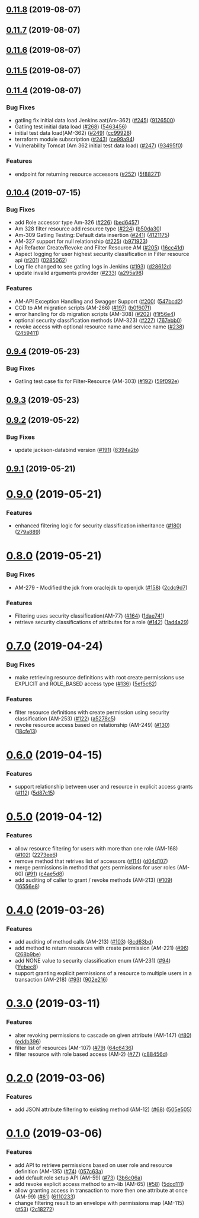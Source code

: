 ## [0.11.8](https://github.com/hmcts/am-lib/compare/0.11.7...0.11.8) (2019-08-07)



## [0.11.7](https://github.com/hmcts/am-lib/compare/0.11.6...0.11.7) (2019-08-07)



## [0.11.6](https://github.com/hmcts/am-lib/compare/0.11.5...0.11.6) (2019-08-07)



## [0.11.5](https://github.com/hmcts/am-lib/compare/0.11.4...0.11.5) (2019-08-07)



## [0.11.4](https://github.com/hmcts/am-lib/compare/0.10.4...0.11.4) (2019-08-07)


### Bug Fixes

* gatling fix initial data load Jenkins aat(Am-362) ([#245](https://github.com/hmcts/am-lib/issues/245)) ([9126500](https://github.com/hmcts/am-lib/commit/9126500))
* Gatling test initial data load ([#268](https://github.com/hmcts/am-lib/issues/268)) ([5463456](https://github.com/hmcts/am-lib/commit/5463456))
* initial test data load(AM-362) ([#249](https://github.com/hmcts/am-lib/issues/249)) ([cc99928](https://github.com/hmcts/am-lib/commit/cc99928))
* terraform module subscription ([#243](https://github.com/hmcts/am-lib/issues/243)) ([ce99a94](https://github.com/hmcts/am-lib/commit/ce99a94))
* Vulnerability Tomcat (Am 362 initial test data load) ([#247](https://github.com/hmcts/am-lib/issues/247)) ([93495f0](https://github.com/hmcts/am-lib/commit/93495f0))


### Features

* endpoint for returning resource accessors ([#252](https://github.com/hmcts/am-lib/issues/252)) ([5f88271](https://github.com/hmcts/am-lib/commit/5f88271))



## [0.10.4](https://github.com/hmcts/am-lib/compare/0.9.4...0.10.4) (2019-07-15)


### Bug Fixes

* add Role accessor type Am-326 ([#226](https://github.com/hmcts/am-lib/issues/226)) ([bed6457](https://github.com/hmcts/am-lib/commit/bed6457))
* Am 328 filter resource add resource type ([#224](https://github.com/hmcts/am-lib/issues/224)) ([b50da30](https://github.com/hmcts/am-lib/commit/b50da30))
* Am-309 Gatling Testing: Default data insertion ([#241](https://github.com/hmcts/am-lib/issues/241)) ([4121175](https://github.com/hmcts/am-lib/commit/4121175))
* AM-327 support for null relationship ([#225](https://github.com/hmcts/am-lib/issues/225)) ([b971923](https://github.com/hmcts/am-lib/commit/b971923))
* Api Refactor Create/Revoke and Filter Resource AM ([#205](https://github.com/hmcts/am-lib/issues/205)) ([16cc41d](https://github.com/hmcts/am-lib/commit/16cc41d))
* Aspect logging for user highest security classification in Filter resource api ([#201](https://github.com/hmcts/am-lib/issues/201)) ([0285062](https://github.com/hmcts/am-lib/commit/0285062))
* Log file changed to see gatling logs in Jenkins ([#193](https://github.com/hmcts/am-lib/issues/193)) ([d28612d](https://github.com/hmcts/am-lib/commit/d28612d))
* update invalid arguments provider ([#233](https://github.com/hmcts/am-lib/issues/233)) ([a295a98](https://github.com/hmcts/am-lib/commit/a295a98))


### Features

* AM-API Exception Handling and Swagger Support ([#200](https://github.com/hmcts/am-lib/issues/200)) ([547bcd2](https://github.com/hmcts/am-lib/commit/547bcd2))
* CCD to AM migration scripts (AM-266) ([#197](https://github.com/hmcts/am-lib/issues/197)) ([b0f607f](https://github.com/hmcts/am-lib/commit/b0f607f))
* error handling for db migration scripts (AM-308) ([#202](https://github.com/hmcts/am-lib/issues/202)) ([f1f56e4](https://github.com/hmcts/am-lib/commit/f1f56e4))
* optional security classification methods (AM-323) ([#227](https://github.com/hmcts/am-lib/issues/227)) ([767ebb0](https://github.com/hmcts/am-lib/commit/767ebb0))
* revoke access with optional resource name and service name ([#238](https://github.com/hmcts/am-lib/issues/238)) ([2459411](https://github.com/hmcts/am-lib/commit/2459411))



## [0.9.4](https://github.com/hmcts/am-lib/compare/0.9.3...0.9.4) (2019-05-23)


### Bug Fixes

* Gatling test case fix for Filter-Resource (AM-303) ([#192](https://github.com/hmcts/am-lib/issues/192)) ([59f092e](https://github.com/hmcts/am-lib/commit/59f092e))



## [0.9.3](https://github.com/hmcts/am-lib/compare/0.9.2...0.9.3) (2019-05-23)



## [0.9.2](https://github.com/hmcts/am-lib/compare/0.9.1...0.9.2) (2019-05-22)


### Bug Fixes

* update jackson-databind version ([#191](https://github.com/hmcts/am-lib/issues/191)) ([8394a2b](https://github.com/hmcts/am-lib/commit/8394a2b))



## [0.9.1](https://github.com/hmcts/am-lib/compare/0.9.0...0.9.1) (2019-05-21)



# [0.9.0](https://github.com/hmcts/am-lib/compare/0.8.0...0.9.0) (2019-05-21)


### Features

* enhanced filtering logic for security classification inheritance ([#180](https://github.com/hmcts/am-lib/issues/180)) ([279a889](https://github.com/hmcts/am-lib/commit/279a889))



# [0.8.0](https://github.com/hmcts/am-lib/compare/0.7.0...0.8.0) (2019-05-21)


### Bug Fixes

* AM-279 - Modified the jdk from oraclejdk to openjdk ([#158](https://github.com/hmcts/am-lib/issues/158)) ([2cdc9d7](https://github.com/hmcts/am-lib/commit/2cdc9d7))


### Features

* Filtering uses security classification(AM-77) ([#164](https://github.com/hmcts/am-lib/issues/164)) ([1dae741](https://github.com/hmcts/am-lib/commit/1dae741))
* retrieve security classifications of attributes for a role ([#142](https://github.com/hmcts/am-lib/issues/142)) ([1ad4a29](https://github.com/hmcts/am-lib/commit/1ad4a29))



# [0.7.0](https://github.com/hmcts/am-lib/compare/0.6.0...0.7.0) (2019-04-24)


### Bug Fixes

* make retrieving resource definitions with root create permissions use EXPLICIT and ROLE_BASED access type ([#136](https://github.com/hmcts/am-lib/issues/136)) ([5ef5c62](https://github.com/hmcts/am-lib/commit/5ef5c62))


### Features

* filter resource definitions with create permission using security classification (AM-253) ([#122](https://github.com/hmcts/am-lib/issues/122)) ([a5278c5](https://github.com/hmcts/am-lib/commit/a5278c5))
* revoke resource access based on relationship (AM-249) ([#130](https://github.com/hmcts/am-lib/issues/130)) ([18cfe13](https://github.com/hmcts/am-lib/commit/18cfe13))



# [0.6.0](https://github.com/hmcts/am-lib/compare/0.5.0...0.6.0) (2019-04-15)


### Features

* support relationship between user and resource in explicit access grants ([#112](https://github.com/hmcts/am-lib/issues/112)) ([5d87c15](https://github.com/hmcts/am-lib/commit/5d87c15))



# [0.5.0](https://github.com/hmcts/am-lib/compare/0.4.0...0.5.0) (2019-04-12)


### Features

* allow resource filtering for users with more than one role (AM-168) ([#102](https://github.com/hmcts/am-lib/issues/102)) ([2273ee6](https://github.com/hmcts/am-lib/commit/2273ee6))
* remove method that retrives list of accessors ([#114](https://github.com/hmcts/am-lib/issues/114)) ([d04d107](https://github.com/hmcts/am-lib/commit/d04d107))
* merge permissions in method that gets permissions for user roles (AM-60) ([#91](https://github.com/hmcts/am-lib/issues/91)) ([c4ae5d8](https://github.com/hmcts/am-lib/commit/c4ae5d8))
* add auditing of caller to grant / revoke methods (AM-213) ([#109](https://github.com/hmcts/am-lib/issues/109)) ([16556e8](https://github.com/hmcts/am-lib/commit/16556e8))



# [0.4.0](https://github.com/hmcts/am-lib/compare/0.3.0...0.4.0) (2019-03-26)


### Features

* add auditing of method calls (AM-213) ([#103](https://github.com/hmcts/am-lib/issues/103)) ([8cd63bd](https://github.com/hmcts/am-lib/commit/8cd63bd))
* add method to return resources with create permission (AM-221) ([#96](https://github.com/hmcts/am-lib/issues/96)) ([268b9be](https://github.com/hmcts/am-lib/commit/268b9be))
* add NONE value to security classification enum (AM-231) ([#94](https://github.com/hmcts/am-lib/issues/94)) ([1febec8](https://github.com/hmcts/am-lib/commit/1febec8))
* support granting explicit permissions of a resource to multiple users in a transaction (AM-218) ([#93](https://github.com/hmcts/am-lib/issues/93)) ([902e216](https://github.com/hmcts/am-lib/commit/902e216))



# [0.3.0](https://github.com/hmcts/am-lib/compare/0.2.0...0.3.0) (2019-03-11)


### Features

* alter revoking permissions to cascade on given attribute (AM-147) ([#80](https://github.com/hmcts/am-lib/issues/80)) ([eddb396](https://github.com/hmcts/am-lib/commit/eddb396))
* filter list of resources (AM-107) ([#79](https://github.com/hmcts/am-lib/issues/79)) ([64c6436](https://github.com/hmcts/am-lib/commit/64c6436))
* filter resource with role based access (AM-2) ([#77](https://github.com/hmcts/am-lib/issues/77)) ([c88456d](https://github.com/hmcts/am-lib/commit/c88456d))



# [0.2.0](https://github.com/hmcts/am-lib/compare/0.1.0...0.2.0) (2019-03-06)


### Features

* add JSON attribute filtering to existing method (AM-12) ([#68](https://github.com/hmcts/am-lib/issues/68)) ([505e505](https://github.com/hmcts/am-lib/commit/505e505))



# [0.1.0](https://github.com/hmcts/am-lib/compare/0.0.8...0.1.0) (2019-03-06)


### Features

* add API to retrieve permissions based on user role and resource definition (AM-135) ([#74](https://github.com/hmcts/am-lib/issues/74)) ([057c63a](https://github.com/hmcts/am-lib/commit/057c63a))
* add default role setup API (AM-59) ([#73](https://github.com/hmcts/am-lib/issues/73)) ([3b6c06a](https://github.com/hmcts/am-lib/commit/3b6c06a))
* add revoke explicit access method to am-lib (AM-65) ([#58](https://github.com/hmcts/am-lib/issues/58)) ([5dcd111](https://github.com/hmcts/am-lib/commit/5dcd111))
* allow granting access in transaction to more then one attribute at once (AM-99) ([#61](https://github.com/hmcts/am-lib/issues/61)) ([6110233](https://github.com/hmcts/am-lib/commit/6110233))
* change filtering result to an envelope with permissions map (AM-115) ([#53](https://github.com/hmcts/am-lib/issues/53)) ([2c18272](https://github.com/hmcts/am-lib/commit/2c18272))




